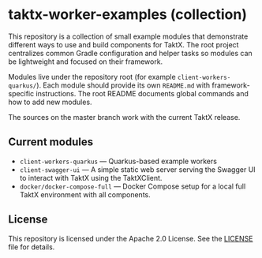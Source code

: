 # taktx-worker-examples (collection)

This repository is a collection of small example modules that demonstrate different ways to use and build components for TaktX. 
The root project centralizes common Gradle configuration and helper tasks so modules can be lightweight and focused on their framework.

Modules live under the repository root (for example `client-workers-quarkus/`). Each module should provide its own `README.md` with framework-specific instructions. 
The root README documents global commands and how to add new modules.

The sources on the master branch work with the current TaktX release.

## Current modules

- `client-workers-quarkus` — Quarkus-based example workers 
- `client-swagger-ui` — A simple static web server serving the Swagger UI to interact with TaktX using the TaktXClient.
- `docker/docker-compose-full` — Docker Compose setup for a local full TaktX environment with all components.

## License
This repository is licensed under the Apache 2.0 License. See the [LICENSE](LICENSE) file for details.